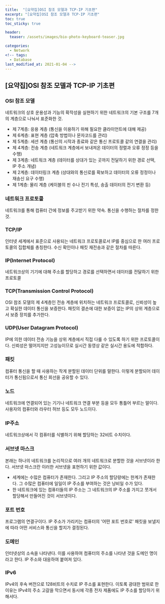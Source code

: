 ```yaml
---
title:  "[요약집]OSI 참조 모델과 TCP-IP 기초편"
excerpt: "[요약집]OSI 참조 모델과 TCP-IP 기초편"
toc: true
toc_sticky: true

header:
  teaser: /assets/images/bio-photo-keyboard-teaser.jpg

categories:
  - Network
<!-- tags:
  - Database 
last_modified_at: 2021-01-04 -->
---
```

## [요약집]OSI 참조 모델과 TCP-IP 기초편

### OSI 참조 모델
네트워크의 상호 운용성과 기능의 확작성을 실현하기 위한 네트워크의 기본 구조를 7개의 계층으로 나눠서 표준화한 것.
- 제 7계층: 응용 계층 (통신을 이용하기 위해 필요한 클라이언트에 대해 제공)
- 제 6계층: 표현 계층 (압축 방법이나 문자코드를 관리)
- 제 5계층: 세션 계층 (통신의 시작과 종료와 같은 통신 프로토콜 같의 연결을 관리)
- 제 4계층: 전송 계층 (네트워크 계층에서 보내져온 데이터의 정렬과 오류 정정 등을 수행)
- 제 3계층: 네트워크 계층 (데이터를 상대가 있는 곳까지 전달하기 위한 경로 선택, IP 주소 개념)
- 제 2계층: 데이터링크 계층 (상대와의 통신로를 확보하고 데이터의 오류 정정이나 재송신 요구 수행)
- 제 1계층: 물리 계층 (케이블의 핀 수나 전기 특성, 송출 데이터의 전기 변환 등)

### 네트워크 프로토콜
네트워크를 통해 컴퓨터 간에 정보를 주고받기 위한 약속. 통신을 수행하는 절차를 정한 것.

### TCP/IP
인터넷 세계에서 표준으로 사용되는 네트워크 프로토콜로서 IP를 중심으로 한 여러 프로토콜의 집합체를 총칭한다. 수신 확인이나 패킷 재전송과 같은 절차를 따른다.

### IP(Internet Protocol)
네트워크상의 기기에 대해 주소를 할당하고 경로를 선택하면서 데이터를 전달하기 위한 프로토콜

### TCP(Transmission Control Protocol)
OSI 참조 모델의 제 4계층인 전송 계층에 위치하는 네트워크 프로토콜로, 신뢰성이 높고 확실한 데이터 통신을 보증한다. 패킷의 결손에 대한 보증이 없는 IP의 상위 계층으로서 보증 장치를 추가한다.

### UDP(User Datagram Protocol)
IP에 의한 데이터 전송 기능을 상위 계층에서 직접 다룰 수 있도록 하기 위한 프로토콜이다. 신뢰성은 떨어지지만 고성능이므로 실시간 동영상 같은 실시간 용도에 적합하다.

### 패킷
컴퓨터 통신을 할 때 사용하는 작게 분할된 데이터 단위를 말한다. 이렇게 분할되어 데이터가 통신됨으로서 통신 회선을 공유할 수 있다.

### 노드
네트워크에 연결되어 있는 기기나 네트워크 연결 부분 등을 모두 통틀어 부르는 말이다. 사용자의 컴퓨터와 라우터 허브 등도 모두 노드이다.

### IP주소
네트워크상에서 각 컴퓨터를 식별하기 위해 할당하는 32비트 수치이다.

### 서브넷 마스크
본래는 하나의 네트워크를 논리적으로 여러 개의 네트워크로 분할한 것을 서브넷이라 한다. 서브넷 마스크란 이러한 서브넷을 표현하기 위한 값이다.
- 세계에는 수많은 컴퓨터가 존재한다. 그리고 IP 주소의 할당량에는 한계가 존재한다. 그 수많은 컴퓨터에 일일이 IP 주소를 부여하는 것은 낭비일 수가 있다. 
- 한 네트워크에 있는 컴퓨터들의 IP 주소는 그 네트워크의 IP 주소를 가지고 쪼개서 할당해서 만들어진 것이 서브넷이다.

### 포트 번호
프로그램의 연결구이다. IP 주소가 가리키는 컴퓨터의 '어떤 포트 번호로' 패킷을 보낼지에 따라 어떤 서비스와 통신을 할지가 결정된다.

### 도메인
인터넷상의 소속을 나타낸다. 이를 사용하여 컴퓨터의 주소를 나타낸 것을 도메인 명이라고 한다. IP 주소와 대응하여 붙여져 있다.

### IPv6
IPv4의 후속 버전으로 128비트의 수치로 IP 주소를 표현한다. 이토록 광대한 범위로 한 이유는 IPv4의 주소 고갈을 막으면서 동시에 각종 전자 제품에도 IP 주소를 할당하기 위해서다.




